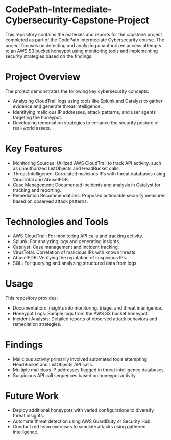 # CodePath-Intermediate-Cybersecurity-Capstone-Project
This repository contains the materials and reports for the capstone project completed as part of the CodePath Intermediate Cybersecurity course. The project focuses on detecting and analyzing unauthorized access attempts to an AWS S3 bucket honeypot using monitoring tools and implementing security strategies based on the findings.

# Project Overview
The project demonstrates the following key cybersecurity concepts:

- Analyzing CloudTrail logs using tools like Splunk and Catalyst to gather evidence and generate threat intelligence.
- Identifying malicious IP addresses, attack patterns, and user agents targeting the honeypot.
- Developing remediation strategies to enhance the security posture of real-world assets.

# Key Features
- Monitoring Sources: Utilized AWS CloudTrail to track API activity, such as unauthorized ListObjects and HeadBucket calls.
- Threat Intelligence: Correlated malicious IPs with threat databases using VirusTotal and AbuseIPDB.
- Case Management: Documented incidents and analysis in Catalyst for tracking and reporting.
- Remediation Recommendations: Proposed actionable security measures based on observed attack patterns.

# Technologies and Tools
- AWS CloudTrail: For monitoring API calls and tracking activity.
- Splunk: For analyzing logs and generating insights.
- Catalyst: Case management and incident tracking.
- VirusTotal: Correlation of malicious IPs with known threats.
- AbuseIPDB: Verifying the reputation of suspicious IPs.
- SQL: For querying and analyzing structured data from logs.

# Usage
This repository provides:

- Documentation: Insights into monitoring, triage, and threat intelligence.
- Honeypot Logs: Sample logs from the AWS S3 bucket honeypot.
- Incident Analysis: Detailed reports of observed attack behaviors and remediation strategies.

# Findings
- Malicious activity primarily involved automated tools attempting HeadBucket and ListObjects API calls.
- Multiple malicious IP addresses flagged in threat intelligence databases.
- Suspicious API call sequences based on honeypot activity.

# Future Work
- Deploy additional honeypots with varied configurations to diversify threat insights.
- Automate threat detection using AWS GuardDuty or Security Hub.
- Conduct red team exercises to simulate attacks using gathered intelligence.




  
